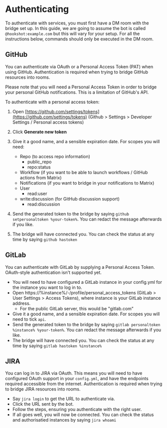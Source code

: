 # Authenticating

To authenticate with services, you must first have a DM room with the bridge set up. In this guide,
we are going to assume the bot is called `@hookshot:example.com` but this will vary for your setup. For all
the instructions below, commands should only be executed in the DM room.

## GitHub

You can authenticate via OAuth or a Personal Access Token (PAT) when using GitHub. Authentication is required
when trying to bridge GitHub resources into rooms.

<section class="notice">
Please note that you will need a Personal Access Token in order to bridge your personal GitHub notifications.
This is a limitation of GitHub's API.
</section>


To authenticate with a personal access token:
1. Open [https://github.com/settings/tokens](https://github.com/settings/tokens) (Github > Settings > Developer Settings / Personal access tokens)
1. Click **Generate new token**
1. Give it a good name, and a sensible expiration date. For scopes you will need:
    - Repo (to access repo information)
      - public_repo
      - repo:status
    - Workflow (if you want to be able to launch workflows / GitHub actions from Matrix)
    - Notifications (if you want to bridge in your notifications to Matrix)
    - User
      - read:user
    - write:discussion (for GitHub discussion support)
      - read:discussion

1. Send the generated token to the bridge by saying `github setpersonaltoken %your-token%`. You can redact
  the message afterwards if you like.
1. The bridge will have connected you. You can check the status at any time by saying `github hastoken`

## GitLab

You can authenticate with GitLab by supplying a Personal Access Token. OAuth-style authentication isn't supported
yet.

- You will need to have configured a GitLab instance in your config.yml for the instance you want to log in to.
- Open https://%instance%/-/profile/personal_access_tokens (GitLab > User Settings > Access Tokens), where instance is your GitLab instance address.
  - For the public GitLab server, this would be "gitlab.com"
- Give it a good name, and a sensible expiration date. For scopes you will need to tick `api`.
- Send the generated token to the bridge by saying `gitlab personaltoken %instance% %your-token%`. You can redact
  the message afterwards if you like.
- The bridge will have connected you. You can check the status at any time by saying `gitlab hastoken %instance% `


## JIRA

You can log in to JIRA via OAuth. This means you will need to have configured OAuth support in your `config.yml`, and
have the endpoints required accessible from the internet. Authentication is required when trying to bridge JIRA resources into rooms.

- Say `jira login` to get the URL to authenticate via.
- Click the URL sent by the bot.
- Follow the steps, ensuring you authenticate with the right user.
- If all goes well, you will now be connected. You can check the status and authorisatied instances by saying `jira whoami`
